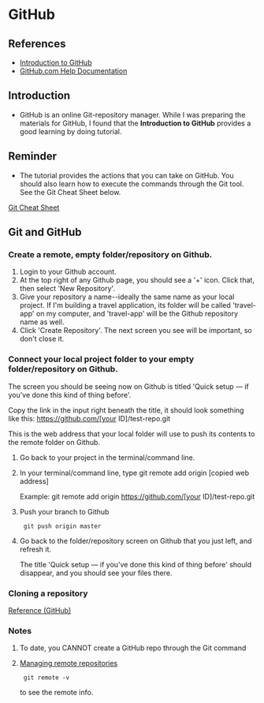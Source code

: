 # GitHub

## References

* [Introduction to GitHub](https://lab.github.com/githubtraining/introduction-to-github)
* [GitHub.com Help Documentation](https://help.github.com/en/github)

## Introduction

* GitHub is an online Git-repository manager. While I was preparing the materials for GitHub, I found that the **Introduction to GitHub** provides a good learning by doing tutorial.


## Reminder

* The tutorial provides the actions that you can take on GitHub. You should also learn how to execute the commands through the Git tool. See the Git Cheat Sheet below.

[Git Cheat Sheet](https://github.github.com/training-kit/downloads/github-git-cheat-sheet.pdf)

## Git and GitHub

### __Create a remote, **empty** folder/repository on Github.__

1. Login to your Github account.
2. At the top right of any Github page, you should see a '+' icon. Click that, then select 'New Repository'.
3. Give your repository a name--ideally the same name as your local project. If I'm building a travel application, its folder will be called 'travel-app' on my computer, and 'travel-app' will be the Github repository name as well.
4. Click 'Create Repository'. The next screen you see will be important, so don't close it.

### __Connect your local project folder to your **empty** folder/repository on Github.__

The screen you should be seeing now on Github is titled 'Quick setup — if you’ve done this kind of thing before'.

Copy the link in the input right beneath the title, it should look something like this: https://github.com/[your ID]/test-repo.git 
    
This is the web address that your local folder will use to push its contents to the remote folder on Github.

1. Go back to your project in the terminal/command line.
2. In your terminal/command line, type git remote add origin [copied web address]

    Example: git remote add origin https://github.com/[your ID]/test-repo.git

3. Push your branch to Github

        git push origin master
4. Go back to the folder/repository screen on Github that you just left, and refresh it.
   
    The title 'Quick setup — if you’ve done this kind of thing before' should disappear, and you should see your files there.

### __Cloning a repository__

[Reference (GitHub)](https://help.github.com/en/github/creating-cloning-and-archiving-repositories/cloning-a-repository)

### __Notes__

1. To date, you CANNOT create a GitHub repo through the Git command
2. [Managing remote repositories](https://help.github.com/en/github/using-git/managing-remote-repositories)

        git remote -v

    to see the remote info.

